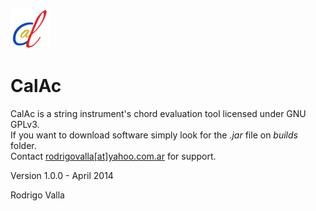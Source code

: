 ![Icon](https://github.com/rvalla/CalAc/blob/master/assets/img/icon_64.png)

# CalAc

CalAc is a string instrument's chord evaluation tool licensed under GNU GPLv3.  
If you want to download software simply look for the *.jar* file on *builds* folder.  
Contact [rodrigovalla[at]yahoo.com.ar](mailto:rodrigovalla@yahoo.com.ar) for support.

Version 1.0.0 - April 2014

Rodrigo Valla